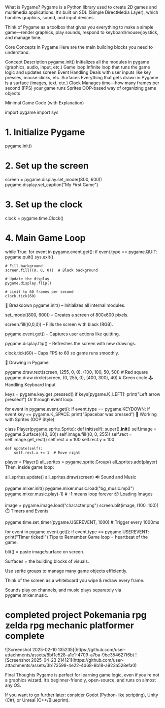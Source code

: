  What is Pygame?
Pygame is a Python library used to create 2D games and multimedia applications. It’s built on SDL (Simple DirectMedia Layer), which handles graphics, sound, and input devices.

 Think of Pygame as a toolbox that gives you everything to make a simple game—render graphics, play sounds, respond to keyboard/mouse/joystick, and manage time.

 Core Concepts in Pygame
Here are the main building blocks you need to understand:

Concept	Description
pygame.init()	Initializes all the modules in pygame (graphics, audio, input, etc.)
Game loop	Infinite loop that runs the game logic and updates screen
Event Handling	Deals with user inputs like key presses, mouse clicks, etc.
Surfaces	Everything that gets drawn in Pygame is a surface (images, text, etc.)
Clock	Manages time—how many frames per second (FPS) your game runs
Sprites	OOP-based way of organizing game objects

 Minimal Game Code (with Explanation)

import pygame
import sys

# 1. Initialize Pygame
pygame.init()

# 2. Set up the screen
screen = pygame.display.set_mode((800, 600))
pygame.display.set_caption("My First Game")

# 3. Set up the clock
clock = pygame.time.Clock()

# 4. Main Game Loop
while True:
    for event in pygame.event.get():
        if event.type == pygame.QUIT:
            pygame.quit()
            sys.exit()

    # Fill background
    screen.fill((0, 0, 0))  # Black background

    # Update the display
    pygame.display.flip()

    # Limit to 60 frames per second
    clock.tick(60)
🧩 Breakdown
pygame.init() – Initializes all internal modules.

set_mode((800, 600)) – Creates a screen of 800x600 pixels.

screen.fill((0,0,0)) – Fills the screen with black (RGB).

pygame.event.get() – Captures user actions like quitting.

pygame.display.flip() – Refreshes the screen with new drawings.

clock.tick(60) – Caps FPS to 60 so game runs smoothly.

🎨 Drawing in Pygame

pygame.draw.rect(screen, (255, 0, 0), (100, 100, 50, 50))  # Red square
pygame.draw.circle(screen, (0, 255, 0), (400, 300), 40)    # Green circle
🕹️ Handling Keyboard Input

keys = pygame.key.get_pressed()
if keys[pygame.K_LEFT]:
    print("Left arrow pressed!")
Or through event loop:


for event in pygame.event.get():
    if event.type == pygame.KEYDOWN:
        if event.key == pygame.K_SPACE:
            print("Spacebar was pressed")
🧍 Working with Sprites (OOP Style)

class Player(pygame.sprite.Sprite):
    def __init__(self):
        super().__init__()
        self.image = pygame.Surface((40, 60))
        self.image.fill((0, 0, 255))
        self.rect = self.image.get_rect()
        self.rect.x = 100
        self.rect.y = 100

    def update(self):
        self.rect.x += 1  # Move right

player = Player()
all_sprites = pygame.sprite.Group()
all_sprites.add(player)
Then, inside game loop:


all_sprites.update()
all_sprites.draw(screen)
🔊 Sound and Music

pygame.mixer.init()
pygame.mixer.music.load("bg_music.mp3")
pygame.mixer.music.play(-1)  # -1 means loop forever
📦 Loading Images

image = pygame.image.load("character.png")
screen.blit(image, (100, 100))
⏱️ Timers and Events

pygame.time.set_timer(pygame.USEREVENT, 1000)  # Trigger every 1000ms

for event in pygame.event.get():
    if event.type == pygame.USEREVENT:
        print("Timer ticked!")
 Tips to Remember 
 Game loop = heartbeat of the game.

 blit() = paste image/surface on screen.

Surfaces = the building blocks of visuals.

 Use sprite groups to manage many game objects efficiently.

 Think of the screen as a whiteboard you wipe & redraw every frame.

 Sounds play on channels, and music plays separately via pygame.mixer.music.

 <h1>completed project 
 Pokemania rpg
 zelda rpg mechanic
 platformer complete 
 </h1>
 ![Screenshot 2025-02-10 135235](https://github.com/user-attachments/assets/8bf1e528-a1e1-4709-a7ba-9be354627f6b)
 ![Screenshot 2025-04-23 214121](https://github.com/user-attachments/assets/3b173598-4e22-4d68-9b18-a923a528efa0)


 Final Thoughts
Pygame is perfect for learning game logic, even if you’re not a graphics wizard. It’s beginner-friendly, open-source, and runs on almost any OS.

If you want to go further later: consider Godot (Python-like scripting), Unity (C#), or Unreal (C++/Blueprint).

